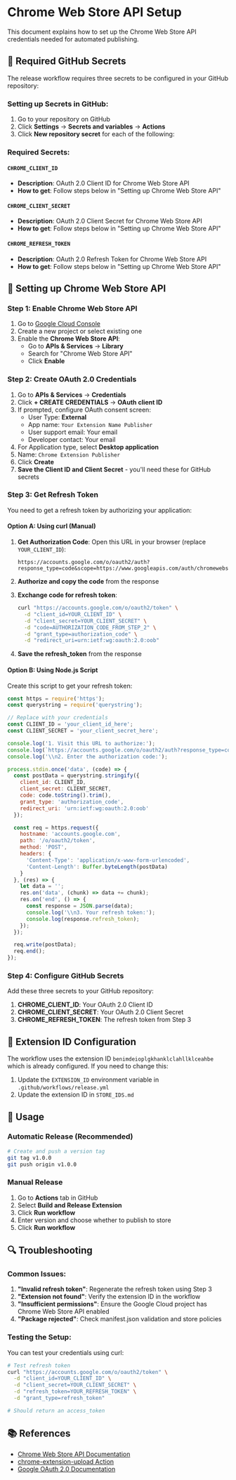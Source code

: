 # Chrome Web Store API Setup

This document explains how to set up the Chrome Web Store API credentials needed for automated publishing.

## 🔑 Required GitHub Secrets

The release workflow requires three secrets to be configured in your GitHub repository:

### Setting up Secrets in GitHub:
1. Go to your repository on GitHub
2. Click **Settings** → **Secrets and variables** → **Actions**
3. Click **New repository secret** for each of the following:

### Required Secrets:

#### `CHROME_CLIENT_ID`
- **Description**: OAuth 2.0 Client ID for Chrome Web Store API
- **How to get**: Follow steps below in "Setting up Chrome Web Store API"

#### `CHROME_CLIENT_SECRET`
- **Description**: OAuth 2.0 Client Secret for Chrome Web Store API  
- **How to get**: Follow steps below in "Setting up Chrome Web Store API"

#### `CHROME_REFRESH_TOKEN`
- **Description**: OAuth 2.0 Refresh Token for Chrome Web Store API
- **How to get**: Follow steps below in "Setting up Chrome Web Store API"

## 🚀 Setting up Chrome Web Store API

### Step 1: Enable Chrome Web Store API

1. Go to [Google Cloud Console](https://console.cloud.google.com/)
2. Create a new project or select existing one
3. Enable the **Chrome Web Store API**:
   - Go to **APIs & Services** → **Library**
   - Search for "Chrome Web Store API"
   - Click **Enable**

### Step 2: Create OAuth 2.0 Credentials

1. Go to **APIs & Services** → **Credentials**
2. Click **+ CREATE CREDENTIALS** → **OAuth client ID**
3. If prompted, configure OAuth consent screen:
   - User Type: **External**
   - App name: `Your Extension Name Publisher`
   - User support email: Your email
   - Developer contact: Your email
4. For Application type, select **Desktop application**
5. Name: `Chrome Extension Publisher`
6. Click **Create**
7. **Save the Client ID and Client Secret** - you'll need these for GitHub secrets

### Step 3: Get Refresh Token

You need to get a refresh token by authorizing your application:

#### Option A: Using curl (Manual)

1. **Get Authorization Code**:
   Open this URL in your browser (replace `YOUR_CLIENT_ID`):
   ```
   https://accounts.google.com/o/oauth2/auth?response_type=code&scope=https://www.googleapis.com/auth/chromewebstore&client_id=YOUR_CLIENT_ID&redirect_uri=urn:ietf:wg:oauth:2.0:oob
   ```

2. **Authorize and copy the code** from the response

3. **Exchange code for refresh token**:
   ```bash
   curl "https://accounts.google.com/o/oauth2/token" \
     -d "client_id=YOUR_CLIENT_ID" \
     -d "client_secret=YOUR_CLIENT_SECRET" \
     -d "code=AUTHORIZATION_CODE_FROM_STEP_2" \
     -d "grant_type=authorization_code" \
     -d "redirect_uri=urn:ietf:wg:oauth:2.0:oob"
   ```

4. **Save the refresh_token** from the response

#### Option B: Using Node.js Script

Create this script to get your refresh token:

```javascript
const https = require('https');
const querystring = require('querystring');

// Replace with your credentials
const CLIENT_ID = 'your_client_id_here';
const CLIENT_SECRET = 'your_client_secret_here';

console.log('1. Visit this URL to authorize:');
console.log(`https://accounts.google.com/o/oauth2/auth?response_type=code&scope=https://www.googleapis.com/auth/chromewebstore&client_id=${CLIENT_ID}&redirect_uri=urn:ietf:wg:oauth:2.0:oob`);
console.log('\\n2. Enter the authorization code:');

process.stdin.once('data', (code) => {
  const postData = querystring.stringify({
    client_id: CLIENT_ID,
    client_secret: CLIENT_SECRET,
    code: code.toString().trim(),
    grant_type: 'authorization_code',
    redirect_uri: 'urn:ietf:wg:oauth:2.0:oob'
  });

  const req = https.request({
    hostname: 'accounts.google.com',
    path: '/o/oauth2/token',
    method: 'POST',
    headers: {
      'Content-Type': 'application/x-www-form-urlencoded',
      'Content-Length': Buffer.byteLength(postData)
    }
  }, (res) => {
    let data = '';
    res.on('data', (chunk) => data += chunk);
    res.on('end', () => {
      const response = JSON.parse(data);
      console.log('\\n3. Your refresh token:');
      console.log(response.refresh_token);
    });
  });

  req.write(postData);
  req.end();
});
```

### Step 4: Configure GitHub Secrets

Add these three secrets to your GitHub repository:

1. **CHROME_CLIENT_ID**: Your OAuth 2.0 Client ID
2. **CHROME_CLIENT_SECRET**: Your OAuth 2.0 Client Secret  
3. **CHROME_REFRESH_TOKEN**: The refresh token from Step 3

## 🔧 Extension ID Configuration

The workflow uses the extension ID `benimdeioplgkhanklclahllklceahbe` which is already configured. If you need to change this:

1. Update the `EXTENSION_ID` environment variable in `.github/workflows/release.yml`
2. Update the extension ID in `STORE_IDS.md`

## 🚀 Usage

### Automatic Release (Recommended)
```bash
# Create and push a version tag
git tag v1.0.0
git push origin v1.0.0
```

### Manual Release
1. Go to **Actions** tab in GitHub
2. Select **Build and Release Extension**
3. Click **Run workflow**
4. Enter version and choose whether to publish to store
5. Click **Run workflow**

## 🔍 Troubleshooting

### Common Issues:

1. **"Invalid refresh token"**: Regenerate the refresh token using Step 3
2. **"Extension not found"**: Verify the extension ID in the workflow
3. **"Insufficient permissions"**: Ensure the Google Cloud project has Chrome Web Store API enabled
4. **"Package rejected"**: Check manifest.json validation and store policies

### Testing the Setup:

You can test your credentials using curl:

```bash
# Test refresh token
curl "https://accounts.google.com/o/oauth2/token" \
  -d "client_id=YOUR_CLIENT_ID" \
  -d "client_secret=YOUR_CLIENT_SECRET" \
  -d "refresh_token=YOUR_REFRESH_TOKEN" \
  -d "grant_type=refresh_token"

# Should return an access_token
```

## 📚 References

- [Chrome Web Store API Documentation](https://developer.chrome.com/docs/webstore/using_webstore_api/)
- [chrome-extension-upload Action](https://github.com/mnao305/chrome-extension-upload)
- [Google OAuth 2.0 Documentation](https://developers.google.com/identity/protocols/oauth2)

